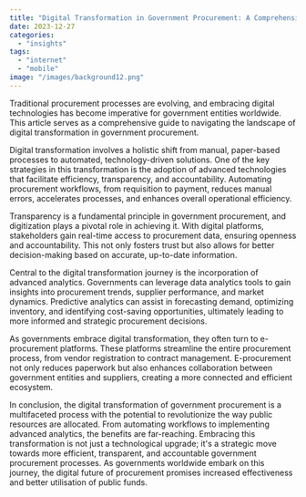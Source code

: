 ```yaml
---
title: "Digital Transformation in Government Procurement: A Comprehensive Guide."
date: 2023-12-27
categories: 
  - "insights"
tags: 
  - "internet"
  - "mobile"
image: "/images/background12.png"
---
```


Traditional procurement processes are evolving, and embracing digital technologies has become imperative for government entities worldwide. This article serves as a comprehensive guide to navigating the landscape of digital transformation in government procurement.

Digital transformation involves a holistic shift from manual, paper-based processes to automated, technology-driven solutions. One of the key strategies in this transformation is the adoption of advanced technologies that facilitate efficiency, transparency, and accountability. Automating procurement workflows, from requisition to payment, reduces manual errors, accelerates processes, and enhances overall operational efficiency.

Transparency is a fundamental principle in government procurement, and digitization plays a pivotal role in achieving it. With digital platforms, stakeholders gain real-time access to procurement data, ensuring openness and accountability. This not only fosters trust but also allows for better decision-making based on accurate, up-to-date information.

Central to the digital transformation journey is the incorporation of advanced analytics. Governments can leverage data analytics tools to gain insights into procurement trends, supplier performance, and market dynamics. Predictive analytics can assist in forecasting demand, optimizing inventory, and identifying cost-saving opportunities, ultimately leading to more informed and strategic procurement decisions.

As governments embrace digital transformation, they often turn to e-procurement platforms. These platforms streamline the entire procurement process, from vendor registration to contract management. E-procurement not only reduces paperwork but also enhances collaboration between government entities and suppliers, creating a more connected and efficient ecosystem.

In conclusion, the digital transformation of government procurement is a multifaceted process with the potential to revolutionize the way public resources are allocated. From automating workflows to implementing advanced analytics, the benefits are far-reaching. Embracing this transformation is not just a technological upgrade; it's a strategic move towards more efficient, transparent, and accountable government procurement processes. As governments worldwide embark on this journey, the digital future of procurement promises increased effectiveness and better utilisation of public funds.

